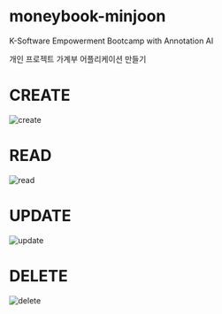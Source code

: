 # moneybook-minjoon

K-Software Empowerment Bootcamp
with Annotation AI

개인 프로젝트 가계부 어플리케이션 만들기


# CREATE
![create](https://github.com/project-serverless/moneybook-minjoon/assets/103498687/a0940826-ef8e-43db-af6f-dad5f32111b9)


# READ
![read](https://github.com/project-serverless/moneybook-minjoon/assets/103498687/1461b14e-f668-4331-a767-0acbfea292bc)


# UPDATE
![update](https://github.com/project-serverless/moneybook-minjoon/assets/103498687/e47e2716-c81e-4991-98e3-902e682a7434)


# DELETE
![delete](https://github.com/project-serverless/moneybook-minjoon/assets/103498687/762665a0-a776-4c25-9533-306d99a54d49)
